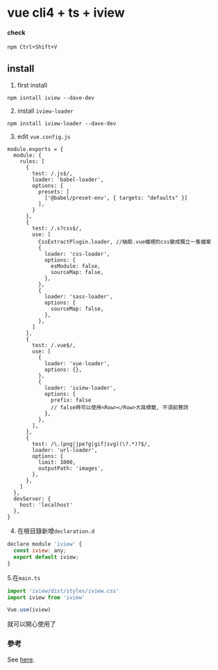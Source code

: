 # vue cli4 + ts + iview

#### check
```
npm Ctrl+Shift+V
```

## install

1. first install 
  ```
  npm isntall iview --dave-dev
  ```
2. install `iview-loader`

```
npm install iview-loader --dave-dev
```

3. edit `vue.config.js`
```javescript=
module.exports = {
  module: {
    rules: [
      {
        test: /.js$/,
        loader: 'babel-loader',
        options: {
          presets: [
            ['@babel/preset-env', { targets: "defaults" }]
          ],
        }
      },
      {
        test: /.s?css$/,
        use: [
          CssExtractPlugin.loader, //抽取.vue檔裡的css變成獨立一隻檔案
          {
            loader: 'css-loader',
            options: {
              esModule: false,
              sourceMap: false,
            },
          },
          {
            loader: 'sass-loader',
            options: {
              sourceMap: false,
            },
          },
        ]
      },
      {
        test: /.vue$/,
        use: [
          {
            loader: 'vue-loader',
            options: {},
          },
          {
            loader: 'iview-loader',
            options: {
              prefix: false
              // false時可以使用<Row></Row>大寫標籤, 不須前贅詞
            },
          },
        ],
      },
      {
        test: /\.(png|jpe?g|gif|svg)(\?.*)?$/,
        loader: 'url-loader',
        options: {
          limit: 1000,
          outputPath: 'images',
        },
      },
    ]
  },
  devServer: {
    host: 'localhost'
  },
}
```

4. 在根目錄新增`declaration.d`
```javascript
declare module 'iview' {
  const iview: any;
  export default iview;
}
```

5.在`main.ts`
```javascript
import 'iview/dist/styles/iview.css'
import iview from 'iview'

Vue.use(iview)
```

就可以開心使用了

### 參考
See [here](https://blog.csdn.net/u013843183/article/details/80455373).
